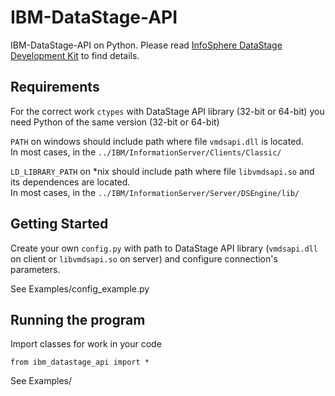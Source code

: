# IBM-DataStage-API

IBM-DataStage-API on Python.
Please read [InfoSphere DataStage Development Kit](https://www.ibm.com/support/knowledgecenter/en/SSZJPZ_11.7.0/com.ibm.swg.im.iis.ds.cliapi.ref.doc/topics/r_dsvjbref_WebSphere_DataStage_Development_Kit.html) to find details.

## Requirements

For the correct work `ctypes` with DataStage API library (32-bit or 64-bit) you need Python of the same version (32-bit or 64-bit)

`PATH` on windows should include path where file `vmdsapi.dll` is located.  
In most cases, in the `../IBM/InformationServer/Clients/Classic/`

`LD_LIBRARY_PATH` on *nix should include path where file `libvmdsapi.so` and its dependences are located.  
In most cases, in the `../IBM/InformationServer/Server/DSEngine/lib/`

## Getting Started

Create your own `config.py` with path to DataStage API library (`vmdsapi.dll` on client or `libvmdsapi.so` on server) and configure connection's parameters.

See Examples/config_example.py

## Running the program

Import classes for work in your code

```
from ibm_datastage_api import *
```

See Examples/
